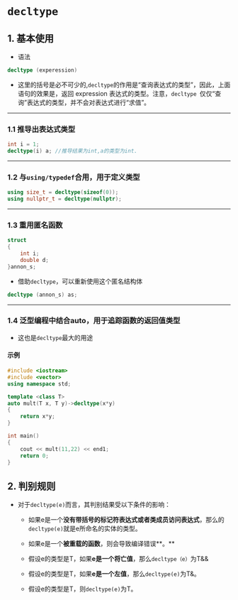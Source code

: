 # `decltype`

## 1. 基本使用

- 语法

```c++
decltype (experession)
```

- 这里的括号是必不可少的,`decltype`的作用是“查询表达式的类型”，因此，上面语句的效果是，返回 expression 表达式的类型。注意，`decltype `仅仅“查询”表达式的类型，并不会对表达式进行“求值”。

****

### 1.1 推导出表达式类型

```c++
int i = 1;
decltype(i) a; //推导结果为int,a的类型为int.
```

****

### 1.2 与`using/typedef`合用，用于定义类型

```c++
using size_t = decltype(sizeof(0));
using nullptr_t = decltype(nullptr);
```

****

### 1.3 重用匿名函数

```c++
struct
{
    int i;
    double d;
}annon_s;
```

- 借助`decltype`，可以重新使用这个匿名结构体

```c++
decltype (annon_s) as;
```

****

### 1.4 泛型编程中结合auto，用于追踪函数的返回值类型

- 这也是`decltype`最大的用途



#### 示例

```c++
#include <iostream>
#include <vector>
using namespace std;

template <class T>
auto mult(T x, T y)->decltype(x*y)
{
    return x*y;
}

int main()
{
    cout << mult(11,22) << end1;
    return 0;
}
```



## 2. 判别规则

- 对于`decltype(e)`而言，其判别结果受以下条件的影响：

  - 如果e是一个**没有带括号的标记符表达式或者类成员访问表达式**，那么的`decltype(e)`就是e所命名的实体的类型。

  - 如果e是一个**被重载的函数**，则会导致编译错误**。**
  - 假设e的类型是T，如果**e是一个将亡值**，那么`decltype（e）`为T&&
  - 假设e的类型是T，如果**e是一个左值**，那么`decltype(e)`为T&。 
  - 假设e的类型是T，则`decltype(e)`为T。